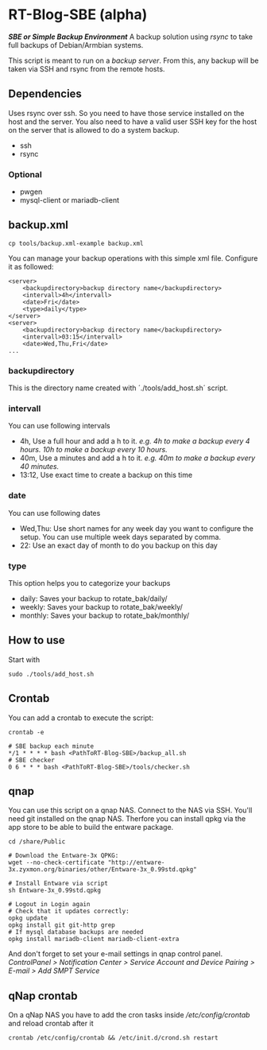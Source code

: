 # RT-Blog-SBE (alpha)

***SBE or Simple Backup Environment***
A backup solution using *rsync* to take full backups of Debian/Armbian systems.

This script is meant to run on a *backup server*. From this, any backup will be taken via SSH and rsync from the remote hosts.

## Dependencies
Uses rsync over ssh. So you need to have those service installed on the host and the server. You also need to have a valid user SSH key for the host on the server that is allowed to do a system backup.

- ssh
- rsync

### Optional
- pwgen
- mysql-client or mariadb-client


## backup.xml

    cp tools/backup.xml-example backup.xml

You can manage your backup operations with this simple xml file. Configure it as followed:

    <server>
        <backupdirectory>backup directory name</backupdirectory>
        <intervall>4h</intervall>
        <date>Fri</date>
        <type>daily</type>
    </server>
    <server>
        <backupdirectory>backup directory name</backupdirectory>
        <intervall>03:15</intervall>
        <date>Wed,Thu,Fri</date>
    ...

### backupdirectory
This is the directory name created with ´./tools/add_host.sh´ script.

### intervall
You can use following intervals

- 4h, Use a full hour and add a h to it. *e.g. 4h to make a backup every 4 hours. 10h to make a backup every 10 hours.*
- 40m, Use a minutes and add a h to it. *e.g. 40m to make a backup every 40 minutes.*
- 13:12, Use exact time to create a backup on this time

### date
You can use following dates

- Wed,Thu: Use short names for any week day you want to configure the setup. You can use multiple week days separated by comma.
- 22: Use an exact day of month to do you backup on this day

### type
This option helps you to categorize your backups

- daily: Saves your backup to <backupdirectory>rotate_bak/daily/
- weekly: Saves your backup to <backupdirectory>rotate_bak/weekly/
- monthly: Saves your backup to <backupdirectory>rotate_bak/monthly/

## How to use
Start with 

    sudo ./tools/add_host.sh

## Crontab
You can add a crontab to execute the script:

	crontab -e

	# SBE backup each minute
	*/1 * * * * bash <PathToRT-Blog-SBE>/backup_all.sh
	# SBE checker
	0 6 * * * bash <PathToRT-Blog-SBE>/tools/checker.sh


## qnap
You can use this script on a qnap NAS. Connect to the NAS via SSH. You'll need git installed on the qnap NAS.
Therfore you can install qpkg via the app store to be able to build the entware package.

	cd /share/Public

	# Download the Entware-3x QPKG:
	wget --no-check-certificate "http://entware-3x.zyxmon.org/binaries/other/Entware-3x_0.99std.qpkg"

	# Install Entware via script
	sh Entware-3x_0.99std.qpkg

	# Logout in Login again
	# Check that it updates correctly:
	opkg update
	opkg install git git-http grep
	# If mysql database backups are needed
	opkg install mariadb-client mariadb-client-extra

And don't forget to set your e-mail settings in qnap control panel. *ControlPanel > Notification Center > Service Account and Device Pairing > E-mail > Add SMPT Service*

## qNap crontab

On a qNap NAS you have to add the cron tasks inside _/etc/config/crontab_ and reload crontab after it

	crontab /etc/config/crontab && /etc/init.d/crond.sh restart
